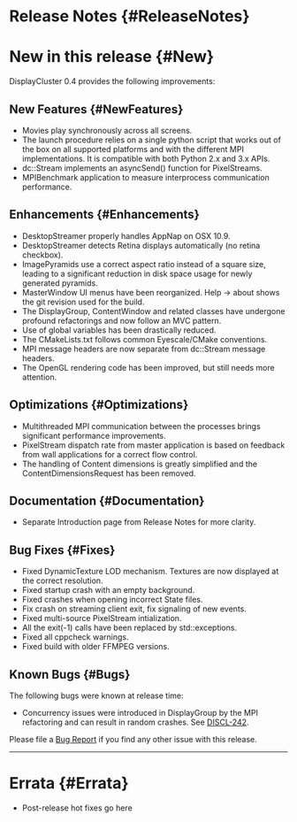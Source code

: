 Release Notes {#ReleaseNotes}
============

# New in this release {#New}

DisplayCluster 0.4 provides the following improvements:

## New Features {#NewFeatures}

* Movies play synchronously across all screens.
* The launch procedure relies on a single python script that works out of the
  box on all supported platforms and with the different MPI implementations. It
  is compatible with both Python 2.x and 3.x APIs.
* dc::Stream implements an asyncSend() function for PixelStreams.
* MPIBenchmark application to measure interprocess communication performance.

## Enhancements {#Enhancements}

* DesktopStreamer properly handles AppNap on OSX 10.9.
* DesktopStreamer detects Retina displays automatically (no retina checkbox).
* ImagePyramids use a correct aspect ratio instead of a square size, leading to
  a significant reduction in disk space usage for newly generated pyramids.
* MasterWindow UI menus have been reorganized. Help -> about shows the git
  revision used for the build.
* The DisplayGroup, ContentWindow and related classes have undergone
  profound refactorings and now follow an MVC pattern.
* Use of global variables has been drastically reduced.
* The CMakeLists.txt follows common Eyescale/CMake conventions.
* MPI message headers are now separate from dc::Stream message headers.
* The OpenGL rendering code has been improved, but still needs more attention.

## Optimizations {#Optimizations}

* Multithreaded MPI communication between the processes brings significant
  performance improvements.
* PixelStream dispatch rate from master application is based on feedback from
  wall applications for a correct flow control.
* The handling of Content dimensions is greatly simplified and the
  ContentDimensionsRequest has been removed.

## Documentation {#Documentation}

* Separate Introduction page from Release Notes for more clarity.

## Bug Fixes {#Fixes}

* Fixed DynamicTexture LOD mechanism. Textures are now displayed at the correct
  resolution.
* Fixed startup crash with an empty background.
* Fixed crashes when opening incorrect State files.
* Fix crash on streaming client exit, fix signaling of new events.
* Fixed multi-source PixelStream intialization.
* All the exit(-1) calls have been replaced by std::exceptions.
* Fixed all cppcheck warnings.
* Fixed build with older FFMPEG versions.

## Known Bugs {#Bugs}

The following bugs were known at release time:
* Concurrency issues were introduced in DisplayGroup by the MPI refactoring and
  can result in random crashes.
  See [DISCL-242](https://bbpteam.epfl.ch/project/issues/browse/DISCL-242).

Please file a [Bug Report](https://bbpteam.epfl.ch/project/issues/browse/DISCL)
if you find any other issue with this release.

- - -

# Errata {#Errata}

* Post-release hot fixes go here
